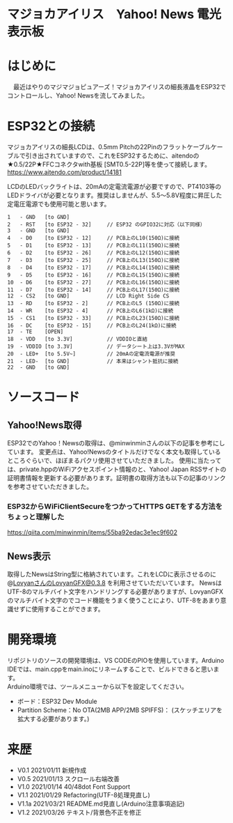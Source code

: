 # マジョカアイリス　Yahoo! News 電光表示板

# はじめに
　最近はやりのマジマジョピュアーズ！マジョカアイリスの細長液晶をESP32でコントロールし、Yahoo! Newsを流してみました。


# ESP32との接続
マジョカアイリスの細長LCDは、0.5mm Pitchの22Pinのフラットケーブルケーブルで引き出されていますので、これをESP32するために、aitendoの★0.5/22P★FFCコネクタwith基板 [SMT0.5-22P]等を使って接続します。
https://www.aitendo.com/product/14181

LCDのLEDバックライトは、20mAの定電流電源が必要ですので、PT4103等のLEDドライバが必要となります。推奨はしませんが、5.5～5.8V程度に昇圧した定電圧電源でも使用可能と思います。

    1   - GND   [to GND]
    2   - RST   [to ESP32 - 32]     // ESP32 のGPIO32に対応（以下同様）
    3   - GND   [to GND]
    4   - D0    [to ESP32 - 12]     // PCB上のL10(150Ω)に接続
    5   - D1    [to ESP32 - 13]     // PCB上のL11(150Ω)に接続
    6   - D2    [to ESP32 - 26]     // PCB上のL12(150Ω)に接続
    7   - D3    [to ESP32 - 25]     // PCB上のL13(150Ω)に接続
    8   - D4    [to ESP32 - 17]     // PCB上のL14(150Ω)に接続
    9   - D5    [to ESP32 - 16]     // PCB上のL15(150Ω)に接続
    10  - D6    [to ESP32 - 27]     // PCB上のL16(150Ω)に接続
    11  - D7    [to ESP32 - 14]     // PCB上のL17(150Ω)に接続
    12  - CS2   [to GND]            // LCD Right Side CS
    13  - RD    [to ESP32 - 2]      // PCB上のL5 (150Ω)に接続
    14  - WR    [to ESP32 - 4]      // PCB上のL6(1kΩ)に接続
    15  - CS1   [to ESP32 - 33]     // PCB上のL23(150Ω)に接続
    16  - DC    [to ESP32 - 15]     // PCB上のL24(1kΩ)に接続
    17  - TE    [OPEN]
    18  - VDD   [to 3.3V]           // VDDIOと直結
    19  - VDDIO [to 3.3V]           // データシート上は3.3VがMAX
    20  - LED+  [to 5.5V~]          // 20mAの定電流電源が推奨
    21  - LED-  [to GND]            // 本来はシャント抵抗に接続
    22  - GND   [to GND]

# ソースコード

## Yahoo!News取得
ESP32でのYahoo！Newsの取得は、@minwinminさんの以下の記事を参考にしています。
変更点は、Yahoo!Newsのタイトルだけでなく本文も取得しているところぐらいで、ほぼまるパクリ使用させていただきました。
使用に当たっては、private.hppのWiFiアクセスポイント情報のと、Yahoo! Japan RSSサイトの証明書情報を更新する必要があります。証明書の取得方法も以下の記事のリンクを参考させていただきました。

### ESP32からWiFiClientSecureをつかってHTTPS GETをする方法をちょっと理解した
https://qiita.com/minwinmin/items/55ba92edac3e1ec9f602

## News表示
取得したNewsはString型に格納されています。これをLCDに表示させるのに@LovyanさんのLovyanGFX@0.3.8 を利用させていただいています。
NewsはUTF-8のマルチバイト文字をハンドリングする必要がありますが、LovyanGFXのマルチバイト文字のでコード機能をうまく使うことにより、UTF-8をあまり意識せずに使用することができます。

# 開発環境
リポジトリのソースの開発環境は、VS CODEのPIOを使用しています。Arduino IDEでは、main.cppをmain.inoにリネームすることで、ビルドできると思います。<BR>
Arduino環境では、ツールメニューから以下を設定してください。<BR>
- ボード：ESP32 Dev Module<BR>
- Partition Scheme：No OTA(2MB APP/2MB SPIFFS)：
(スケッチエリアを拡大する必要があります。)



# 来歴

- V0.1  2021/01/11 新規作成
- V0.5  2021/01/13 スクロール右端改善
- V1.0  2021/01/14 40/48dot Font Support
- V1.1  2021/01/29 Refactoring(UTF-8処理見直し)
- V1.1a 2021/03/21 README.md見直し(Arduino注意事項追記)
- V1.2  2021/03/26 テキスト/背景色不正を修正

